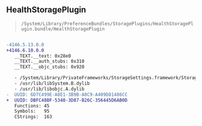 ## HealthStoragePlugin

> `/System/Library/PreferenceBundles/StoragePlugins/HealthStoragePlugin.bundle/HealthStoragePlugin`

```diff

-4146.5.13.0.0
+4146.6.10.0.0
   __TEXT.__text: 0x28e0
   __TEXT.__auth_stubs: 0x310
   __TEXT.__objc_stubs: 0x920

   - /System/Library/PrivateFrameworks/StorageSettings.framework/StorageSettings
   - /usr/lib/libSystem.B.dylib
   - /usr/lib/libobjc.A.dylib
-  UUID: 6D7C499E-A8E1-3B9B-A0C9-A409D81486CC
+  UUID: DBFC48BF-5340-3D87-B26C-356445D6AB0D
   Functions: 45
   Symbols:   95
   CStrings:  163

```
